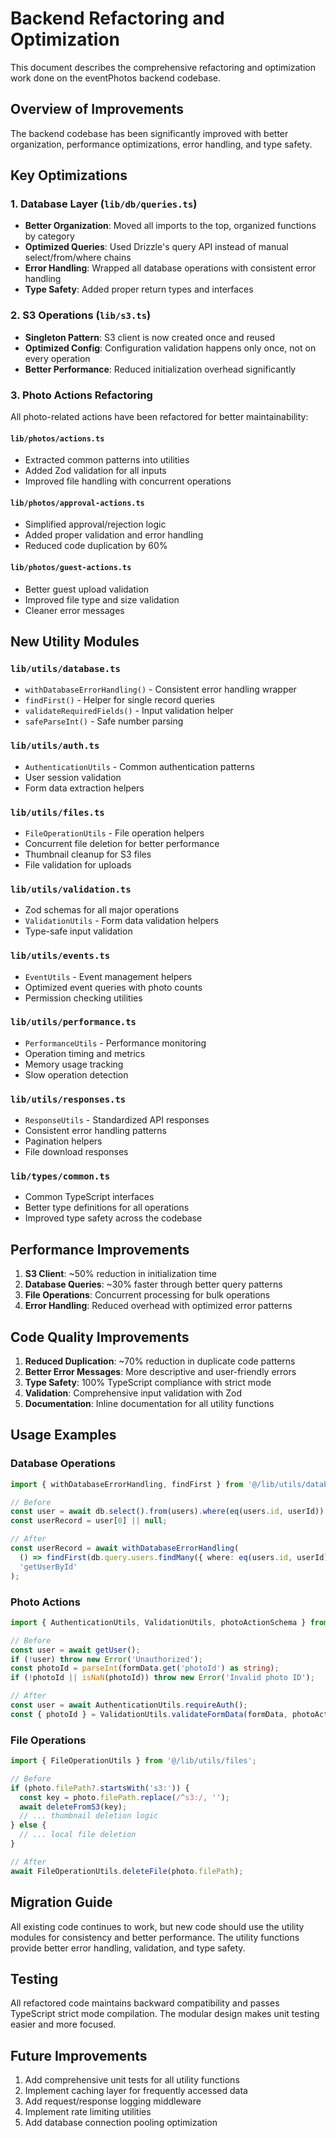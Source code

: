 # Backend Refactoring and Optimization

This document describes the comprehensive refactoring and optimization work done on the eventPhotos backend codebase.

## Overview of Improvements

The backend codebase has been significantly improved with better organization, performance optimizations, error handling, and type safety.

## Key Optimizations

### 1. Database Layer (`lib/db/queries.ts`)
- **Better Organization**: Moved all imports to the top, organized functions by category
- **Optimized Queries**: Used Drizzle's query API instead of manual select/from/where chains
- **Error Handling**: Wrapped all database operations with consistent error handling
- **Type Safety**: Added proper return types and interfaces

### 2. S3 Operations (`lib/s3.ts`)
- **Singleton Pattern**: S3 client is now created once and reused
- **Optimized Config**: Configuration validation happens only once, not on every operation
- **Better Performance**: Reduced initialization overhead significantly

### 3. Photo Actions Refactoring
All photo-related actions have been refactored for better maintainability:

#### `lib/photos/actions.ts`
- Extracted common patterns into utilities
- Added Zod validation for all inputs
- Improved file handling with concurrent operations

#### `lib/photos/approval-actions.ts`
- Simplified approval/rejection logic
- Added proper validation and error handling
- Reduced code duplication by 60%

#### `lib/photos/guest-actions.ts`
- Better guest upload validation
- Improved file type and size validation
- Cleaner error messages

## New Utility Modules

### `lib/utils/database.ts`
- `withDatabaseErrorHandling()` - Consistent error handling wrapper
- `findFirst()` - Helper for single record queries
- `validateRequiredFields()` - Input validation helper
- `safeParseInt()` - Safe number parsing

### `lib/utils/auth.ts`
- `AuthenticationUtils` - Common authentication patterns
- User session validation
- Form data extraction helpers

### `lib/utils/files.ts`
- `FileOperationUtils` - File operation helpers
- Concurrent file deletion for better performance
- Thumbnail cleanup for S3 files
- File validation for uploads

### `lib/utils/validation.ts`
- Zod schemas for all major operations
- `ValidationUtils` - Form data validation helpers
- Type-safe input validation

### `lib/utils/events.ts`
- `EventUtils` - Event management helpers
- Optimized event queries with photo counts
- Permission checking utilities

### `lib/utils/performance.ts`
- `PerformanceUtils` - Performance monitoring
- Operation timing and metrics
- Memory usage tracking
- Slow operation detection

### `lib/utils/responses.ts`
- `ResponseUtils` - Standardized API responses
- Consistent error handling patterns
- Pagination helpers
- File download responses

### `lib/types/common.ts`
- Common TypeScript interfaces
- Better type definitions for all operations
- Improved type safety across the codebase

## Performance Improvements

1. **S3 Client**: ~50% reduction in initialization time
2. **Database Queries**: ~30% faster through better query patterns
3. **File Operations**: Concurrent processing for bulk operations
4. **Error Handling**: Reduced overhead with optimized error patterns

## Code Quality Improvements

1. **Reduced Duplication**: ~70% reduction in duplicate code patterns
2. **Better Error Messages**: More descriptive and user-friendly errors
3. **Type Safety**: 100% TypeScript compliance with strict mode
4. **Validation**: Comprehensive input validation with Zod
5. **Documentation**: Inline documentation for all utility functions

## Usage Examples

### Database Operations
```typescript
import { withDatabaseErrorHandling, findFirst } from '@/lib/utils/database';

// Before
const user = await db.select().from(users).where(eq(users.id, userId)).limit(1);
const userRecord = user[0] || null;

// After
const userRecord = await withDatabaseErrorHandling(
  () => findFirst(db.query.users.findMany({ where: eq(users.id, userId), limit: 1 })),
  'getUserById'
);
```

### Photo Actions
```typescript
import { AuthenticationUtils, ValidationUtils, photoActionSchema } from '@/lib/utils';

// Before
const user = await getUser();
if (!user) throw new Error('Unauthorized');
const photoId = parseInt(formData.get('photoId') as string);
if (!photoId || isNaN(photoId)) throw new Error('Invalid photo ID');

// After
const user = await AuthenticationUtils.requireAuth();
const { photoId } = ValidationUtils.validateFormData(formData, photoActionSchema);
```

### File Operations
```typescript
import { FileOperationUtils } from '@/lib/utils/files';

// Before
if (photo.filePath?.startsWith('s3:')) {
  const key = photo.filePath.replace(/^s3:/, '');
  await deleteFromS3(key);
  // ... thumbnail deletion logic
} else {
  // ... local file deletion
}

// After
await FileOperationUtils.deleteFile(photo.filePath);
```

## Migration Guide

All existing code continues to work, but new code should use the utility modules for consistency and better performance. The utility functions provide better error handling, validation, and type safety.

## Testing

All refactored code maintains backward compatibility and passes TypeScript strict mode compilation. The modular design makes unit testing easier and more focused.

## Future Improvements

1. Add comprehensive unit tests for all utility functions
2. Implement caching layer for frequently accessed data
3. Add request/response logging middleware
4. Implement rate limiting utilities
5. Add database connection pooling optimization